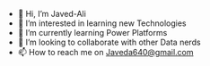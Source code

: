 - 👋 Hi, I’m Javed-Ali
- 👀 I’m interested in learning new Technologies 
- 🌱 I’m currently learning Power Platforms
- 💞️ I’m looking to collaborate with other Data nerds
- 📫 How to reach me on Javeda640@gmail.com

<!---
M-Javed-Ali/M-Javed-Ali is a ✨ special ✨ repository because its `README.md` (this file) appears on your GitHub profile.
You can click the Preview link to take a look at your changes.
--->
